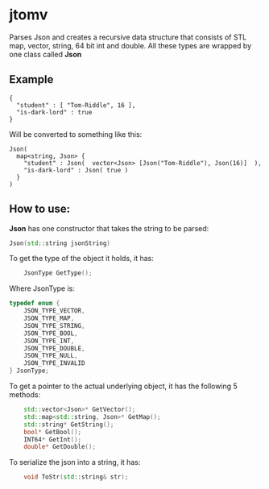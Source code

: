 jtomv
=====

Parses Json and creates a recursive data structure that consists of STL map, vector, string, 64 bit int and double. All these types are wrapped by one class called <b>Json</b>

Example
-------
```
{ 
  "student" : [ "Tom-Riddle", 16 ],
  "is-dark-lord" : true
}
```
Will be converted to something like this:
```
Json(
  map<string, Json> {
    "student" : Json(  vector<Json> [Json("Tom-Riddle"), Json(16)]  ),
    "is-dark-lord" : Json( true )
  }
)
```

How to use:
-----------
<b>Json</b> has one constructor that takes the string to be parsed:
```CPP
Json(std::string jsonString)
```

To get the type of the object it holds, it has:
```CPP
	JsonType GetType();
```
Where JsonType is:
```CPP
typedef enum {
	JSON_TYPE_VECTOR,
	JSON_TYPE_MAP,
	JSON_TYPE_STRING,
	JSON_TYPE_BOOL, 
	JSON_TYPE_INT,
	JSON_TYPE_DOUBLE,
	JSON_TYPE_NULL,
	JSON_TYPE_INVALID
} JsonType;
```
To get a pointer to the actual underlying object, it has the following 5 methods:

```CPP
	std::vector<Json>* GetVector();
	std::map<std::string, Json>* GetMap();
	std::string* GetString();
	bool* GetBool();
	INT64* GetInt();
	double* GetDouble();
```

To serialize the json into a string, it has:
```CPP
	void ToStr(std::string& str);
```


